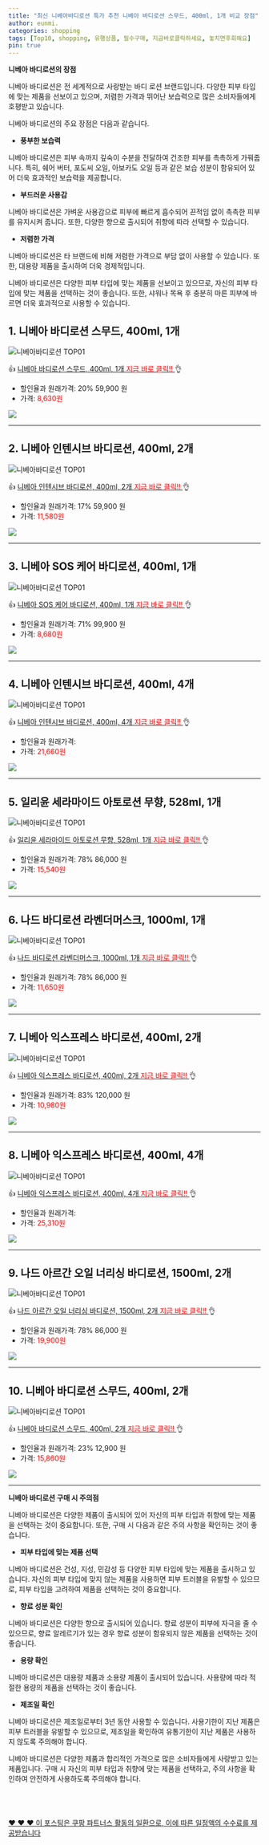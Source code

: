 ```yaml
---
title: "최신 니베아바디로션 특가 추천 니베아 바디로션 스무드, 400ml, 1개 비교 장점"
author: eunmi.
categories: shopping
tags: [Top10, shopping, 유행상품, 필수구매, 지금바로클릭하세요, 놓치면후회해요]
pin: true
---
```

**니베아 바디로션의 장점**

니베아 바디로션은 전 세계적으로 사랑받는 바디 로션 브랜드입니다. 다양한 피부 타입에 맞는 제품을 선보이고 있으며, 저렴한 가격과 뛰어난 보습력으로 많은 소비자들에게 호평받고 있습니다.

니베아 바디로션의 주요 장점은 다음과 같습니다.

* **풍부한 보습력**

니베아 바디로션은 피부 속까지 깊숙이 수분을 전달하여 건조한 피부를 촉촉하게 가꿔줍니다. 특히, 쉐어 버터, 포도씨 오일, 아보카도 오일 등과 같은 보습 성분이 함유되어 있어 더욱 효과적인 보습력을 제공합니다.

* **부드러운 사용감**

니베아 바디로션은 가벼운 사용감으로 피부에 빠르게 흡수되어 끈적임 없이 촉촉한 피부를 유지시켜 줍니다. 또한, 다양한 향으로 출시되어 취향에 따라 선택할 수 있습니다.

* **저렴한 가격**

니베아 바디로션은 타 브랜드에 비해 저렴한 가격으로 부담 없이 사용할 수 있습니다. 또한, 대용량 제품을 출시하여 더욱 경제적입니다.

니베아 바디로션은 다양한 피부 타입에 맞는 제품을 선보이고 있으므로, 자신의 피부 타입에 맞는 제품을 선택하는 것이 좋습니다. 또한, 샤워나 목욕 후 충분히 마른 피부에 바르면 더욱 효과적으로 사용할 수 있습니다.

   

## 1. 니베아 바디로션 스무드, 400ml, 1개

![니베아바디로션 TOP01](https://thumbnail8.coupangcdn.com/thumbnails/remote/230x230ex/image/product/image/vendoritem/2019/01/28/3000062446/a1e33def-56c3-492c-b65b-3d50de28f167.jpg)


👍 [니베아 바디로션 스무드, 400ml, 1개 <font color=red> 지금 바로 클릭!! </font> ](https://link.coupang.com/re/AFFSDP?lptag=AF3617701&subid=GithubCoopas&pageKey=48423&traceid=V0-153&itemId=117839&vendorItemId=3000062446) 👌 


- 할인율과 원래가격: 20%  59,900   원
- 가격: <span style='color:red'>8,630원</span>

[![](/discount_price.png)](https://link.coupang.com/re/AFFSDP?lptag=AF3617701&subid=GithubCoopas&pageKey=48423&traceid=V0-153&itemId=117839&vendorItemId=3000062446)

---


   

## 2. 니베아 인텐시브 바디로션, 400ml, 2개

![니베아바디로션 TOP01](https://thumbnail9.coupangcdn.com/thumbnails/remote/230x230ex/image/retail/images/1c30da56-8203-43c2-ad9b-50f2b12686992841842338832870184.png)


👍 [니베아 인텐시브 바디로션, 400ml, 2개 <font color=red> 지금 바로 클릭!! </font> ](https://link.coupang.com/re/AFFSDP?lptag=AF3617701&subid=GithubCoopas&pageKey=48392&traceid=V0-153&itemId=6329670&vendorItemId=85322709854) 👌 


- 할인율과 원래가격: 17%  59,900   원
- 가격: <span style='color:red'>11,580원</span>

[![](/discount_price.png)](https://link.coupang.com/re/AFFSDP?lptag=AF3617701&subid=GithubCoopas&pageKey=48392&traceid=V0-153&itemId=6329670&vendorItemId=85322709854)

---


   

## 3. 니베아 SOS 케어 바디로션, 400ml, 1개

![니베아바디로션 TOP01](https://thumbnail10.coupangcdn.com/thumbnails/remote/230x230ex/image/retail/images/9529818969951621-6d81a28b-90db-431c-a74d-24a410e344da.jpg)


👍 [니베아 SOS 케어 바디로션, 400ml, 1개 <font color=red> 지금 바로 클릭!! </font> ](https://link.coupang.com/re/AFFSDP?lptag=AF3617701&subid=GithubCoopas&pageKey=168476614&traceid=V0-153&itemId=17804701797&vendorItemId=3000062438) 👌 


- 할인율과 원래가격: 71%  99,900   원
- 가격: <span style='color:red'>8,680원</span>

[![](/discount_price.png)](https://link.coupang.com/re/AFFSDP?lptag=AF3617701&subid=GithubCoopas&pageKey=168476614&traceid=V0-153&itemId=17804701797&vendorItemId=3000062438)

---


   

## 4. 니베아 인텐시브 바디로션, 400ml, 4개

![니베아바디로션 TOP01](https://thumbnail8.coupangcdn.com/thumbnails/remote/230x230ex/image/retail/images/7fae9372-773b-4b49-8750-efd7089b57868061305533284638614.png)


👍 [니베아 인텐시브 바디로션, 400ml, 4개 <font color=red> 지금 바로 클릭!! </font> ](https://link.coupang.com/re/AFFSDP?lptag=AF3617701&subid=GithubCoopas&pageKey=48392&traceid=V0-153&itemId=204295540&vendorItemId=85322712243) 👌 


- 할인율과 원래가격: 
- 가격: <span style='color:red'>21,660원</span>

[![](/discount_price.png)](https://link.coupang.com/re/AFFSDP?lptag=AF3617701&subid=GithubCoopas&pageKey=48392&traceid=V0-153&itemId=204295540&vendorItemId=85322712243)

---


   

## 5. 일리윤 세라마이드 아토로션 무향, 528ml, 1개

![니베아바디로션 TOP01](https://thumbnail6.coupangcdn.com/thumbnails/remote/230x230ex/image/retail/images/2977220283279792-57ee4bf6-57db-4561-8fed-d9181ec85777.jpg)


👍 [일리윤 세라마이드 아토로션 무향, 528ml, 1개 <font color=red> 지금 바로 클릭!! </font> ](https://link.coupang.com/re/AFFSDP?lptag=AF3617701&subid=GithubCoopas&pageKey=6936824598&traceid=V0-153&itemId=13311997229&vendorItemId=3335127002) 👌 


- 할인율과 원래가격: 78%  86,000   원
- 가격: <span style='color:red'>15,540원</span>

[![](/discount_price.png)](https://link.coupang.com/re/AFFSDP?lptag=AF3617701&subid=GithubCoopas&pageKey=6936824598&traceid=V0-153&itemId=13311997229&vendorItemId=3335127002)

---


   

## 6. 나드 바디로션 라벤더머스크, 1000ml, 1개

![니베아바디로션 TOP01](https://thumbnail8.coupangcdn.com/thumbnails/remote/230x230ex/image/retail/images/8844763399886067-ff5c9553-9794-4a87-8b20-f76576f7dec6.jpg)


👍 [나드 바디로션 라벤더머스크, 1000ml, 1개 <font color=red> 지금 바로 클릭!! </font> ](https://link.coupang.com/re/AFFSDP?lptag=AF3617701&subid=GithubCoopas&pageKey=230959470&traceid=V0-153&itemId=732415331&vendorItemId=4851494626) 👌 


- 할인율과 원래가격: 78%  86,000   원
- 가격: <span style='color:red'>11,650원</span>

[![](/discount_price.png)](https://link.coupang.com/re/AFFSDP?lptag=AF3617701&subid=GithubCoopas&pageKey=230959470&traceid=V0-153&itemId=732415331&vendorItemId=4851494626)

---


   

## 7. 니베아 익스프레스 바디로션, 400ml, 2개

![니베아바디로션 TOP01](https://thumbnail6.coupangcdn.com/thumbnails/remote/230x230ex/image/vendor_inventory/44fc/c03b71e6c56b51b06b78d9b743a6b3d44866b1c3e6d1758639f5c2e3a073.jpg)


👍 [니베아 익스프레스 바디로션, 400ml, 2개 <font color=red> 지금 바로 클릭!! </font> ](https://link.coupang.com/re/AFFSDP?lptag=AF3617701&subid=GithubCoopas&pageKey=48394&traceid=V0-153&itemId=6329836&vendorItemId=74158432911) 👌 


- 할인율과 원래가격: 83%  120,000   원
- 가격: <span style='color:red'>10,980원</span>

[![](/discount_price.png)](https://link.coupang.com/re/AFFSDP?lptag=AF3617701&subid=GithubCoopas&pageKey=48394&traceid=V0-153&itemId=6329836&vendorItemId=74158432911)

---


   

## 8. 니베아 익스프레스 바디로션, 400ml, 4개

![니베아바디로션 TOP01](https://thumbnail6.coupangcdn.com/thumbnails/remote/230x230ex/image/vendor_inventory/3ac7/e8eb3450e4f6899e788fe1bd0b2f026d383f47e9a7804e8e856055f4cb3f.jpg)


👍 [니베아 익스프레스 바디로션, 400ml, 4개 <font color=red> 지금 바로 클릭!! </font> ](https://link.coupang.com/re/AFFSDP?lptag=AF3617701&subid=GithubCoopas&pageKey=48394&traceid=V0-153&itemId=500142163&vendorItemId=87417389632) 👌 


- 할인율과 원래가격: 
- 가격: <span style='color:red'>25,310원</span>

[![](/discount_price.png)](https://link.coupang.com/re/AFFSDP?lptag=AF3617701&subid=GithubCoopas&pageKey=48394&traceid=V0-153&itemId=500142163&vendorItemId=87417389632)

---


   

## 9. 나드 아르간 오일 너리싱 바디로션, 1500ml, 2개

![니베아바디로션 TOP01](https://thumbnail10.coupangcdn.com/thumbnails/remote/230x230ex/image/rs_quotation_api/thozeqon/73b101431df44906a21c6d0052058bff.jpg)


👍 [나드 아르간 오일 너리싱 바디로션, 1500ml, 2개 <font color=red> 지금 바로 클릭!! </font> ](https://link.coupang.com/re/AFFSDP?lptag=AF3617701&subid=GithubCoopas&pageKey=6656170618&traceid=V0-153&itemId=18038632462&vendorItemId=82487997934) 👌 


- 할인율과 원래가격: 78%  86,000   원
- 가격: <span style='color:red'>19,900원</span>

[![](/discount_price.png)](https://link.coupang.com/re/AFFSDP?lptag=AF3617701&subid=GithubCoopas&pageKey=6656170618&traceid=V0-153&itemId=18038632462&vendorItemId=82487997934)

---


   

## 10. 니베아 바디로션 스무드, 400ml, 2개

![니베아바디로션 TOP01](https://thumbnail10.coupangcdn.com/thumbnails/remote/230x230ex/image/retail/images/717606281290804-8469a099-5002-4092-839f-c807ecd71554.jpg)


👍 [니베아 바디로션 스무드, 400ml, 2개 <font color=red> 지금 바로 클릭!! </font> ](https://link.coupang.com/re/AFFSDP?lptag=AF3617701&subid=GithubCoopas&pageKey=48423&traceid=V0-153&itemId=17910183464&vendorItemId=85072870799) 👌 


- 할인율과 원래가격: 23%  12,900   원
- 가격: <span style='color:red'>15,860원</span>

[![](/discount_price.png)](https://link.coupang.com/re/AFFSDP?lptag=AF3617701&subid=GithubCoopas&pageKey=48423&traceid=V0-153&itemId=17910183464&vendorItemId=85072870799)

---
**니베아 바디로션 구매 시 주의점**

니베아 바디로션은 다양한 제품이 출시되어 있어 자신의 피부 타입과 취향에 맞는 제품을 선택하는 것이 중요합니다. 또한, 구매 시 다음과 같은 주의 사항을 확인하는 것이 좋습니다.

* **피부 타입에 맞는 제품 선택**

니베아 바디로션은 건성, 지성, 민감성 등 다양한 피부 타입에 맞는 제품을 출시하고 있습니다. 자신의 피부 타입에 맞지 않는 제품을 사용하면 피부 트러블을 유발할 수 있으므로, 피부 타입을 고려하여 제품을 선택하는 것이 중요합니다.

* **향료 성분 확인**

니베아 바디로션은 다양한 향으로 출시되어 있습니다. 향료 성분이 피부에 자극을 줄 수 있으므로, 향료 알레르기가 있는 경우 향료 성분이 함유되지 않은 제품을 선택하는 것이 좋습니다.

* **용량 확인**

니베아 바디로션은 대용량 제품과 소용량 제품이 출시되어 있습니다. 사용량에 따라 적절한 용량의 제품을 선택하는 것이 좋습니다.

* **제조일 확인**

니베아 바디로션은 제조일로부터 3년 동안 사용할 수 있습니다. 사용기한이 지난 제품은 피부 트러블을 유발할 수 있으므로, 제조일을 확인하여 유통기한이 지난 제품은 사용하지 않도록 주의해야 합니다.

니베아 바디로션은 다양한 제품과 합리적인 가격으로 많은 소비자들에게 사랑받고 있는 제품입니다. 구매 시 자신의 피부 타입과 취향에 맞는 제품을 선택하고, 주의 사항을 확인하여 안전하게 사용하도록 주의해야 합니다.<br><br><br><br><br> [ ❤ ❤ ❤ 이 포스팅은 쿠팡 파트너스 활동의 일환으로, 이에 따른 일정액의 수수료를 제공받습니다](https://link.coupang.com/a/bcEFyh)